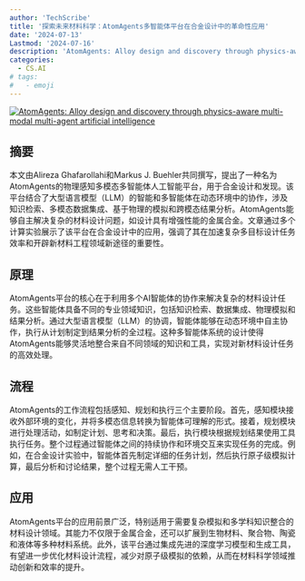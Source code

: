 ```yaml
---
author: 'TechScribe'
title: '探索未来材料科学：AtomAgents多智能体平台在合金设计中的革命性应用'
date: '2024-07-13'
Lastmod: '2024-07-16'
description: 'AtomAgents: Alloy design and discovery through physics-aware multi-modal multi-agent artificial intelligence'
categories:
  - CS.AI
# tags:
#   - emoji
---
```


[![AtomAgents: Alloy design and discovery through physics-aware multi-modal multi-agent artificial intelligence](https://arxiv-research-1301205113.cos.ap-guangzhou.myqcloud.com/images/2407.10022v1.pdf_0.jpg)](https://arxiv.org/abs/2407.10022v1)

## 摘要

本文由Alireza Ghafarollahi和Markus J. Buehler共同撰写，提出了一种名为AtomAgents的物理感知多模态多智能体人工智能平台，用于合金设计和发现。该平台结合了大型语言模型（LLM）的智能和多智能体在动态环境中的协作，涉及知识检索、多模态数据集成、基于物理的模拟和跨模态结果分析。AtomAgents能够自主解决复杂的材料设计问题，如设计具有增强性能的金属合金。文章通过多个计算实验展示了该平台在合金设计中的应用，强调了其在加速复杂多目标设计任务效率和开辟新材料工程领域新途径的重要性。<!--more-->

## 原理

AtomAgents平台的核心在于利用多个AI智能体的协作来解决复杂的材料设计任务。这些智能体具备不同的专业领域知识，包括知识检索、数据集成、物理模拟和结果分析。通过大型语言模型（LLM）的协调，智能体能够在动态环境中自主协作，执行从计划制定到结果分析的全过程。这种多智能体系统的设计使得AtomAgents能够灵活地整合来自不同领域的知识和工具，实现对新材料设计任务的高效处理。

## 流程

AtomAgents的工作流程包括感知、规划和执行三个主要阶段。首先，感知模块接收外部环境的变化，并将多模态信息转换为智能体可理解的形式。接着，规划模块进行处理活动，如制定计划、思考和决策。最后，执行模块根据规划结果使用工具执行任务。整个过程通过智能体之间的持续协作和环境交互来实现任务的完成。例如，在合金设计实验中，智能体首先制定详细的任务计划，然后执行原子级模拟计算，最后分析和讨论结果，整个过程无需人工干预。

## 应用

AtomAgents平台的应用前景广泛，特别适用于需要复杂模拟和多学科知识整合的材料设计领域。其能力不仅限于金属合金，还可以扩展到生物材料、聚合物、陶瓷和液体等多种材料系统。此外，该平台通过集成先进的深度学习模型和生成工具，有望进一步优化材料设计流程，减少对原子级模拟的依赖，从而在材料科学领域推动创新和效率的提升。